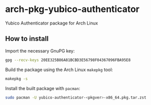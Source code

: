 # arch-pkg-yubico-authenticator
Yubico Authenticator package for Arch Linux

## How to install
Import the necessary GnuPG key:

```bash
gpg --recv-keys 20EE325B86A81BCBD3E56798F04367096FBA95E8
```

Build the package using the Arch Linux `makepkg` tool:

```bash
makepkg -s
```

Install the built package with `pacman`:

```bash
sudo pacman -U yubico-authenticator-<pkgver>-x86_64.pkg.tar.zst
```
